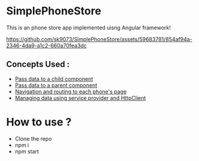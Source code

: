# SimplePhoneStore

This is an phone store app implemented uisng Angular framework! 

https://github.com/sk9073/SimplePhoneStore/assets/59683781/854af94a-2346-4da9-a1c2-660a70fea3dc

## Concepts Used : 
  - [Pass data to a child component](https://angular.io/start#pass-data-to-a-child-component)
  - [Pass data to a parent component](https://angular.io/start#pass-data-to-a-parent-component)
  - [Navigation and routing to each phone's page](https://angular.io/start/start-routing#adding-navigation)
  - [Managing data using service provider and HttpClient](https://angular.io/start/start-data#managing-data)

# How to use ? 
- Clone the repo
- npm i
- npm start
